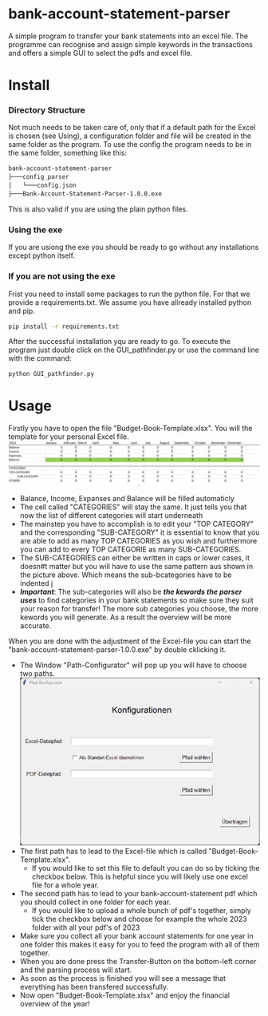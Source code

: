 # bank-account-statement-parser
A simple program to transfer your bank statements into an excel file. The programme can recognise and assign simple keywords in the transactions and offers a simple GUI to select the pdfs and excel file. 


# Install
### Directory Structure
Not much needs to be taken care of, only that if a default path for the Excel is chosen (see Using), a configuration folder and file will be created in the same folder as the program. To use the config the program needs to be in the same folder, something like this:
```bash
bank-account-statement-parser
├───config_parser
│   └───config.json
├───Bank-Account-Statement-Parser-1.0.0.exe
```
This is also valid if you are using the plain python files.

### Using the exe
If you are usiong the exe you should be ready to go without any installations except python itself.

### If you are not using the exe
Frist you need to install some packages to run the python file. For that we provide a requirements.txt. We assume you have allready installed python and pip.
```bash
pip install -r requirements.txt
```
After the successful installation yqu are ready to go. To execute the program just double click on the GUI_pathfinder.py or use the command line with the command:
```bash
python GUI_pathfinder.py
```


# Usage
Firstly you have to open the file "Budget-Book-Template.xlsx". You will the template for your personal Excel file.
![](images/excel.jpg)
- Balance, Income, Expanses and Balance will be filled automaticly
- The cell called "CATEGORIES" will stay the same. It just tells you that now the list of different categories will start underneath
- The mainstep you have to accomplish is to edit your "TOP CATEGORY" and the corresponding "SUB-CATEGORY" it is essential to know that you are able to add as many TOP CATEGORIES as you wish and furthermore you can add to every TOP CATEGORIE as many SUB-CATEGORIES.
- The SUB-CATEGORIES can either be written in caps or lower cases, it doesn#t matter but you will have to use the same pattern aus shown in the picture above. Which means the sub-bcategories have to be indented j
- ***Important***: The sub-categories will also be ***the kewords the parser uses*** to find categories in your bank statements so make sure they suit your reason for transfer! The more sub categories you choose, the more kewords you will generate. As a result the overview will be more accurate.

When you are done with the adjustment of the Excel-file you can start the "bank-account-statement-parser-1.0.0.exe" by double cklicking it.
- The Window "Path-Configurator" will pop up you will have to choose two paths.
![](images/simple_gui.jpg)
- The first path has to lead to the Excel-file which is called "Budget-Book-Template.xlsx".
    - If you would like to set this file to default you can do so by ticking the checkbox below. This is helpful since you will likely use one excel file for a whole year.
- The second path has to lead to your bank-account-statement pdf which you should collect in one folder for each year.
    - If you would like to upload a whole bunch of pdf's together, simply tick the checkbox below and choose for example the whole 2023 folder with all your pdf's of 2023
- Make sure you collect all your bank account statements for one year in one folder this makes it easy for you to feed the program with all of them together.
- When you are done press the Transfer-Button on the bottom-left corner and the parsing process will start.
- As soon as the process is finished you will see a message that everything has been transfered successfully.
- Now open "Budget-Book-Template.xlsx" and enjoy the financial overview of the year!

